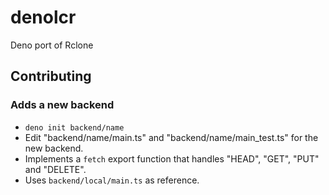 # denolcr

Deno port of Rclone

## Contributing

### Adds a new backend

- `deno init backend/name`
- Edit "backend/name/main.ts" and "backend/name/main_test.ts" for the new
  backend.
- Implements a `fetch` export function that handles "HEAD", "GET", "PUT" and "DELETE".
- Uses `backend/local/main.ts` as reference.
